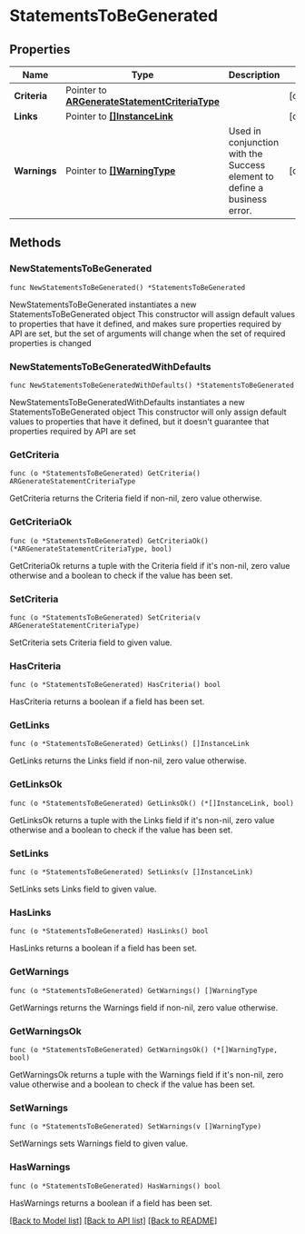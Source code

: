 # StatementsToBeGenerated

## Properties

Name | Type | Description | Notes
------------ | ------------- | ------------- | -------------
**Criteria** | Pointer to [**ARGenerateStatementCriteriaType**](ARGenerateStatementCriteriaType.md) |  | [optional] 
**Links** | Pointer to [**[]InstanceLink**](InstanceLink.md) |  | [optional] 
**Warnings** | Pointer to [**[]WarningType**](WarningType.md) | Used in conjunction with the Success element to define a business error. | [optional] 

## Methods

### NewStatementsToBeGenerated

`func NewStatementsToBeGenerated() *StatementsToBeGenerated`

NewStatementsToBeGenerated instantiates a new StatementsToBeGenerated object
This constructor will assign default values to properties that have it defined,
and makes sure properties required by API are set, but the set of arguments
will change when the set of required properties is changed

### NewStatementsToBeGeneratedWithDefaults

`func NewStatementsToBeGeneratedWithDefaults() *StatementsToBeGenerated`

NewStatementsToBeGeneratedWithDefaults instantiates a new StatementsToBeGenerated object
This constructor will only assign default values to properties that have it defined,
but it doesn't guarantee that properties required by API are set

### GetCriteria

`func (o *StatementsToBeGenerated) GetCriteria() ARGenerateStatementCriteriaType`

GetCriteria returns the Criteria field if non-nil, zero value otherwise.

### GetCriteriaOk

`func (o *StatementsToBeGenerated) GetCriteriaOk() (*ARGenerateStatementCriteriaType, bool)`

GetCriteriaOk returns a tuple with the Criteria field if it's non-nil, zero value otherwise
and a boolean to check if the value has been set.

### SetCriteria

`func (o *StatementsToBeGenerated) SetCriteria(v ARGenerateStatementCriteriaType)`

SetCriteria sets Criteria field to given value.

### HasCriteria

`func (o *StatementsToBeGenerated) HasCriteria() bool`

HasCriteria returns a boolean if a field has been set.

### GetLinks

`func (o *StatementsToBeGenerated) GetLinks() []InstanceLink`

GetLinks returns the Links field if non-nil, zero value otherwise.

### GetLinksOk

`func (o *StatementsToBeGenerated) GetLinksOk() (*[]InstanceLink, bool)`

GetLinksOk returns a tuple with the Links field if it's non-nil, zero value otherwise
and a boolean to check if the value has been set.

### SetLinks

`func (o *StatementsToBeGenerated) SetLinks(v []InstanceLink)`

SetLinks sets Links field to given value.

### HasLinks

`func (o *StatementsToBeGenerated) HasLinks() bool`

HasLinks returns a boolean if a field has been set.

### GetWarnings

`func (o *StatementsToBeGenerated) GetWarnings() []WarningType`

GetWarnings returns the Warnings field if non-nil, zero value otherwise.

### GetWarningsOk

`func (o *StatementsToBeGenerated) GetWarningsOk() (*[]WarningType, bool)`

GetWarningsOk returns a tuple with the Warnings field if it's non-nil, zero value otherwise
and a boolean to check if the value has been set.

### SetWarnings

`func (o *StatementsToBeGenerated) SetWarnings(v []WarningType)`

SetWarnings sets Warnings field to given value.

### HasWarnings

`func (o *StatementsToBeGenerated) HasWarnings() bool`

HasWarnings returns a boolean if a field has been set.


[[Back to Model list]](../README.md#documentation-for-models) [[Back to API list]](../README.md#documentation-for-api-endpoints) [[Back to README]](../README.md)



